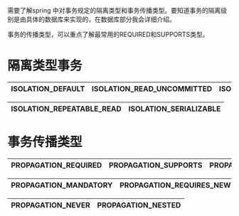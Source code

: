 
需要了解spring 中对事务规定的隔离类型和事务传播类型。要知道事务的隔离级别是由具体的数据库来实现的，在数据库部分我会详细介绍。

事务的传播类型，可以重点了解最常用的REQUIRED和SUPPORTS类型。


# 隔离类型事务

ISOLATION_DEFAULT|ISOLATION_READ_UNCOMMITTED|ISOLATION_READ_COMMITTED
---|---|---|

ISOLATION_REPEATABLE_READ|ISOLATION_SERIALIZABLE|
---|---|


# 事务传播类型

PROPAGATION_REQUIRED|PROPAGATION_SUPPORTS|PROPAGATION_MANDATORY|
---|---|---|

PROPAGATION_MANDATORY|PROPAGATION_REQUIRES_NEW|PROPAGATION_NOT_SUPPORTED
---|---|---|

PROPAGATION_NEVER|PROPAGATION_NESTED|
---|---|
